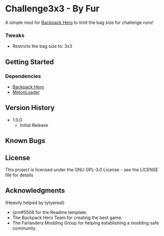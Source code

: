# Challenge3x3 - By Fur 

A simple mod for [Backpack Hero](https://store.steampowered.com/app/1970580/Backpack_Hero/) to limit the bag size for challenge runs!

### Tweaks
* Restricts the bag size to: 3x3

## Getting Started

### Dependencies

* [Backpack Hero](https://store.steampowered.com/app/1970580/Backpack_Hero/)
* [MelonLoader](https://github.com/LavaGang/MelonLoader)


## Version History

* 1.0.0
	* Initial Release

## Known Bugs

## License

This project is licensed under the GNU GPL-3.0 License - see the LICENSE file for details

## Acknowledgments
(Heavily helped by tytyereal)
* ijzm#5506 for the Readme template.
* The Backpack Hero Team for creating the best game.
* The Farlanders Modding Group for helping establishing a modding safe community.
